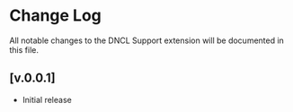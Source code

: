 # Change Log

All notable changes to the DNCL Support extension will be documented in this file.

<!-- Check [Keep a Changelog](http://keepachangelog.com/) for recommendations on how to structure this file. -->

## [v.0.0.1]

- Initial release